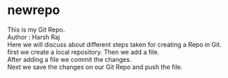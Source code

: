 # newrepo
This is my Git Repo.<br>
Author : Harsh Raj
<br>
Here we will discuss about different steps taken for creating a Repo in Git.<br>
first we create a local repository. Then we add a file.<br>
After adding a file we commit the changes.<br>
Next we save the changes on our Git Repo and push the file.
